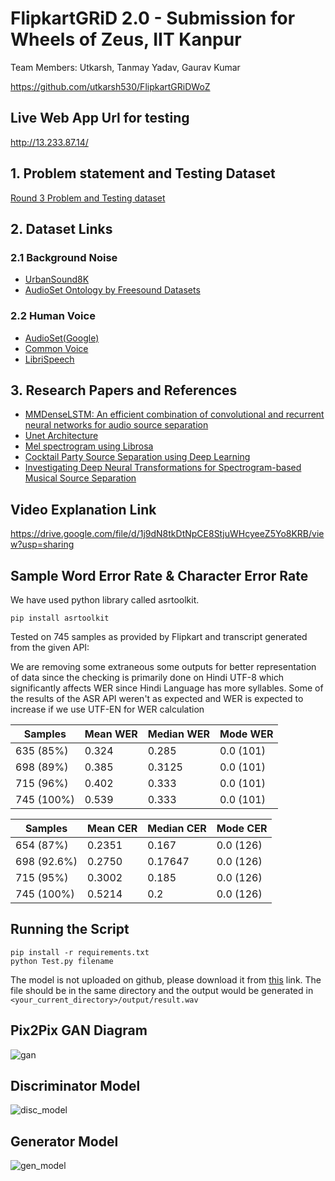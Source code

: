 # FlipkartGRiD 2.0 - Submission for Wheels of Zeus, IIT Kanpur
Team Members: Utkarsh, Tanmay Yadav, Gaurav Kumar

https://github.com/utkarsh530/FlipkartGRiDWoZ

## Live Web App Url for testing
http://13.233.87.14/

## 1. Problem statement and Testing Dataset

[Round 3 Problem and Testing dataset](https://drive.google.com/file/d/1jqy-HowmuFyjAg4JJGNMoFHqkVBlwyl9/view?usp=sharing)


## 2. Dataset Links

### 2.1 Background Noise

- [UrbanSound8K](https://urbansounddataset.weebly.com/urbansound8k.html)
- [AudioSet Ontology by Freesound Datasets](https://annotator.freesound.org/fsd/)

### 2.2 Human Voice
- [AudioSet(Google)](https://research.google.com/audioset/)
- [Common Voice](https://voice.mozilla.org/en/datasets)
- [LibriSpeech](http://www.openslr.org/12/)

## 3. Research Papers and References

- [MMDenseLSTM: An efficient combination of convolutional and recurrent neural networks for audio source separation](https://arxiv.org/abs/1805.02410)
- [Unet Architecture](https://towardsdatascience.com/understanding-semantic-segmentation-with-unet-6be4f42d4b47)
- [Mel spectrogram using Librosa](https://towardsdatascience.com/getting-to-know-the-mel-spectrogram-31bca3e2d9d0)
- [Cocktail Party Source Separation using Deep Learning](https://www.mathworks.com/help/deeplearning/ug/cocktail-party-source-separation-using-deep-learning-networks.html)
- [Investigating Deep Neural Transformations for Spectrogram-based Musical Source Separation](https://arxiv.org/abs/1912.02591)

## Video Explanation Link
https://drive.google.com/file/d/1j9dN8tkDtNpCE8StjuWHcyeeZ5Yo8KRB/view?usp=sharing


## Sample Word Error Rate & Character Error Rate

We have used python library called asrtoolkit.

`pip install asrtoolkit`

Tested on 745 samples as provided by Flipkart and transcript generated from the given API:

We are removing some extraneous some outputs for better representation of data since the checking is primarily done on Hindi UTF-8 which significantly affects WER since Hindi Language has more syllables. Some of the results of the ASR API weren't as expected and WER is expected to increase if we use UTF-EN for WER calculation

| Samples    | Mean WER | Median WER | Mode WER  |
|------------|----------|------------|-----------|
| 635 (85%)  | 0.324    | 0.285      | 0.0 (101) |
| 698 (89%)  | 0.385    | 0.3125     | 0.0 (101) |
| 715 (96%)  | 0.402    | 0.333      | 0.0 (101) |
| 745 (100%) | 0.539    | 0.333      | 0.0 (101) |

| Samples     | Mean CER | Median CER | Mode CER  |
|-------------|----------|------------|-----------|
| 654 (87%)   | 0.2351   | 0.167      | 0.0 (126) |
| 698 (92.6%) | 0.2750   | 0.17647    | 0.0 (126) |
| 715 (95%)   | 0.3002   | 0.185      | 0.0 (126) |
| 745 (100%)  | 0.5214   | 0.2        | 0.0 (126) |

## Running the Script
```
pip install -r requirements.txt
python Test.py filename
```
The model is not uploaded on github, please download it from [this](https://drive.google.com/file/d/13b9FTOAF5rJMY52p8siBt8NxvpEcYAZW/view?usp=sharing) link.
The file should be in the same directory and the output would be generated in `<your_current_directory>/output/result.wav`

## Pix2Pix GAN Diagram
![gan](https://github.com/utkarsh530/FlipkartGRiDWoZ/blob/master/model_training/Screenshot%20from%202020-08-09%2013-14-35.png)
## Discriminator Model
![disc_model](https://github.com/utkarsh530/FlipkartGRiDWoZ/blob/master/model_training/discriminator_model.png)
## Generator Model
![gen_model](https://github.com/utkarsh530/FlipkartGRiDWoZ/blob/master/model_training/generator_model.png)
